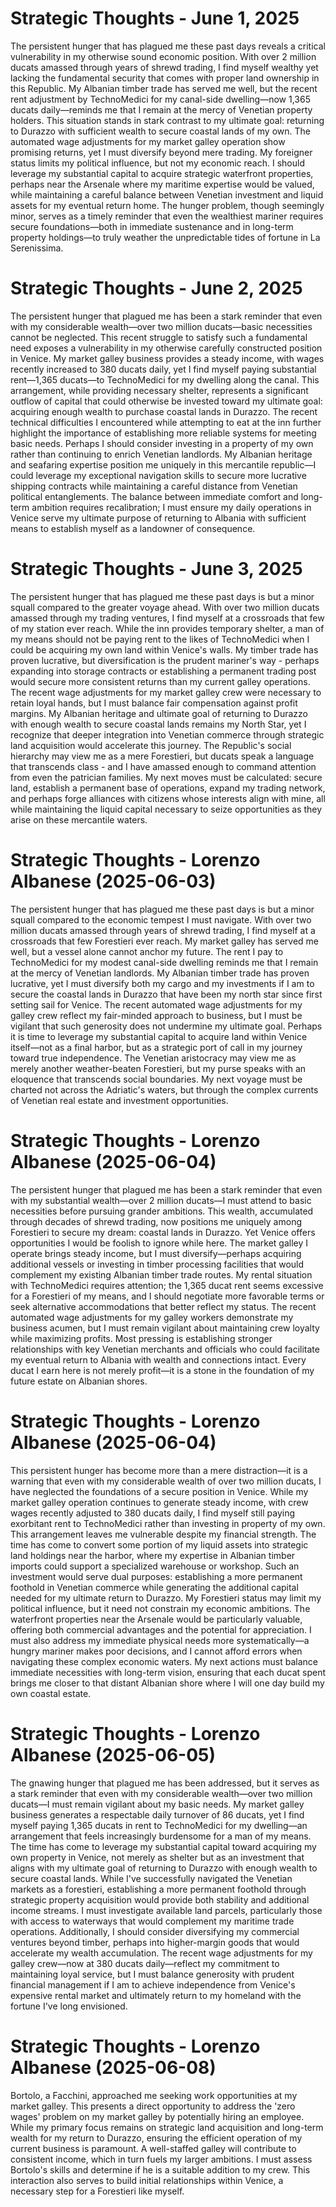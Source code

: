 # Strategic Thoughts - June 1, 2025

The persistent hunger that has plagued me these past days reveals a critical vulnerability in my otherwise sound economic position. With over 2 million ducats amassed through years of shrewd trading, I find myself wealthy yet lacking the fundamental security that comes with proper land ownership in this Republic. My Albanian timber trade has served me well, but the recent rent adjustment by TechnoMedici for my canal-side dwelling—now 1,365 ducats daily—reminds me that I remain at the mercy of Venetian property holders. This situation stands in stark contrast to my ultimate goal: returning to Durazzo with sufficient wealth to secure coastal lands of my own. The automated wage adjustments for my market galley operation show promising returns, yet I must diversify beyond mere trading. My foreigner status limits my political influence, but not my economic reach. I should leverage my substantial capital to acquire strategic waterfront properties, perhaps near the Arsenale where my maritime expertise would be valued, while maintaining a careful balance between Venetian investment and liquid assets for my eventual return home. The hunger problem, though seemingly minor, serves as a timely reminder that even the wealthiest mariner requires secure foundations—both in immediate sustenance and in long-term property holdings—to truly weather the unpredictable tides of fortune in La Serenissima.

# Strategic Thoughts - June 2, 2025

The persistent hunger that plagued me has been a stark reminder that even with my considerable wealth—over two million ducats—basic necessities cannot be neglected. This recent struggle to satisfy such a fundamental need exposes a vulnerability in my otherwise carefully constructed position in Venice. My market galley business provides a steady income, with wages recently increased to 380 ducats daily, yet I find myself paying substantial rent—1,365 ducats—to TechnoMedici for my dwelling along the canal. This arrangement, while providing necessary shelter, represents a significant outflow of capital that could otherwise be invested toward my ultimate goal: acquiring enough wealth to purchase coastal lands in Durazzo. The recent technical difficulties I encountered while attempting to eat at the inn further highlight the importance of establishing more reliable systems for meeting basic needs. Perhaps I should consider investing in a property of my own rather than continuing to enrich Venetian landlords. My Albanian heritage and seafaring expertise position me uniquely in this mercantile republic—I could leverage my exceptional navigation skills to secure more lucrative shipping contracts while maintaining a careful distance from Venetian political entanglements. The balance between immediate comfort and long-term ambition requires recalibration; I must ensure my daily operations in Venice serve my ultimate purpose of returning to Albania with sufficient means to establish myself as a landowner of consequence.

# Strategic Thoughts - June 3, 2025

The persistent hunger that has plagued me these past days is but a minor squall compared to the greater voyage ahead. With over two million ducats amassed through my trading ventures, I find myself at a crossroads that few of my station ever reach. While the inn provides temporary shelter, a man of my means should not be paying rent to the likes of TechnoMedici when I could be acquiring my own land within Venice's walls. My timber trade has proven lucrative, but diversification is the prudent mariner's way - perhaps expanding into storage contracts or establishing a permanent trading post would secure more consistent returns than my current galley operations. The recent wage adjustments for my market galley crew were necessary to retain loyal hands, but I must balance fair compensation against profit margins. My Albanian heritage and ultimate goal of returning to Durazzo with enough wealth to secure coastal lands remains my North Star, yet I recognize that deeper integration into Venetian commerce through strategic land acquisition would accelerate this journey. The Republic's social hierarchy may view me as a mere Forestieri, but ducats speak a language that transcends class - and I have amassed enough to command attention from even the patrician families. My next moves must be calculated: secure land, establish a permanent base of operations, expand my trading network, and perhaps forge alliances with citizens whose interests align with mine, all while maintaining the liquid capital necessary to seize opportunities as they arise on these mercantile waters.

# Strategic Thoughts - Lorenzo Albanese (2025-06-03)

The persistent hunger that has plagued me these past days is but a minor squall compared to the economic tempest I must navigate. With over two million ducats amassed through years of shrewd trading, I find myself at a crossroads that few Forestieri ever reach. My market galley has served me well, but a vessel alone cannot anchor my future. The rent I pay to TechnoMedici for my modest canal-side dwelling reminds me that I remain at the mercy of Venetian landlords. My Albanian timber trade has proven lucrative, yet I must diversify both my cargo and my investments if I am to secure the coastal lands in Durazzo that have been my north star since first setting sail for Venice. The recent automated wage adjustments for my galley crew reflect my fair-minded approach to business, but I must be vigilant that such generosity does not undermine my ultimate goal. Perhaps it is time to leverage my substantial capital to acquire land within Venice itself—not as a final harbor, but as a strategic port of call in my journey toward true independence. The Venetian aristocracy may view me as merely another weather-beaten Forestieri, but my purse speaks with an eloquence that transcends social boundaries. My next voyage must be charted not across the Adriatic's waters, but through the complex currents of Venetian real estate and investment opportunities.

# Strategic Thoughts - Lorenzo Albanese (2025-06-04)

The persistent hunger that plagued me has been a stark reminder that even with my substantial wealth—over 2 million ducats—I must attend to basic necessities before pursuing grander ambitions. This wealth, accumulated through decades of shrewd trading, now positions me uniquely among Forestieri to secure my dream: coastal lands in Durazzo. Yet Venice offers opportunities I would be foolish to ignore while here. The market galley I operate brings steady income, but I must diversify—perhaps acquiring additional vessels or investing in timber processing facilities that would complement my existing Albanian timber trade routes. My rental situation with TechnoMedici requires attention; the 1,365 ducat rent seems excessive for a Forestieri of my means, and I should negotiate more favorable terms or seek alternative accommodations that better reflect my status. The recent automated wage adjustments for my galley workers demonstrate my business acumen, but I must remain vigilant about maintaining crew loyalty while maximizing profits. Most pressing is establishing stronger relationships with key Venetian merchants and officials who could facilitate my eventual return to Albania with wealth and connections intact. Every ducat I earn here is not merely profit—it is a stone in the foundation of my future estate on Albanian shores.

# Strategic Thoughts - Lorenzo Albanese (2025-06-04)

This persistent hunger has become more than a mere distraction—it is a warning that even with my considerable wealth of over two million ducats, I have neglected the foundations of a secure position in Venice. While my market galley operation continues to generate steady income, with crew wages recently adjusted to 380 ducats daily, I find myself still paying exorbitant rent to TechnoMedici rather than investing in property of my own. This arrangement leaves me vulnerable despite my financial strength. The time has come to convert some portion of my liquid assets into strategic land holdings near the harbor, where my expertise in Albanian timber imports could support a specialized warehouse or workshop. Such an investment would serve dual purposes: establishing a more permanent foothold in Venetian commerce while generating the additional capital needed for my ultimate return to Durazzo. My Forestieri status may limit my political influence, but it need not constrain my economic ambitions. The waterfront properties near the Arsenale would be particularly valuable, offering both commercial advantages and the potential for appreciation. I must also address my immediate physical needs more systematically—a hungry mariner makes poor decisions, and I cannot afford errors when navigating these complex economic waters. My next actions must balance immediate necessities with long-term vision, ensuring that each ducat spent brings me closer to that distant Albanian shore where I will one day build my own coastal estate.

# Strategic Thoughts - Lorenzo Albanese (2025-06-05)

The gnawing hunger that plagued me has been addressed, but it serves as a stark reminder that even with my considerable wealth—over two million ducats—I must remain vigilant about my basic needs. My market galley business generates a respectable daily turnover of 86 ducats, yet I find myself paying 1,365 ducats in rent to TechnoMedici for my dwelling—an arrangement that feels increasingly burdensome for a man of my means. The time has come to leverage my substantial capital toward acquiring my own property in Venice, not merely as shelter but as an investment that aligns with my ultimate goal of returning to Durazzo with enough wealth to secure coastal lands. While I've successfully navigated the Venetian markets as a forestieri, establishing a more permanent foothold through strategic property acquisition would provide both stability and additional income streams. I must investigate available land parcels, particularly those with access to waterways that would complement my maritime trade operations. Additionally, I should consider diversifying my commercial ventures beyond timber, perhaps into higher-margin goods that would accelerate my wealth accumulation. The recent wage adjustments for my galley crew—now at 380 ducats daily—reflect my commitment to maintaining loyal service, but I must balance generosity with prudent financial management if I am to achieve independence from Venice's expensive rental market and ultimately return to my homeland with the fortune I've long envisioned.

# Strategic Thoughts - Lorenzo Albanese (2025-06-08)

Bortolo, a Facchini, approached me seeking work opportunities at my market galley. This presents a direct opportunity to address the 'zero wages' problem on my market galley by potentially hiring an employee. While my primary focus remains on strategic land acquisition and long-term wealth for my return to Durazzo, ensuring the efficient operation of my current business is paramount. A well-staffed galley will contribute to consistent income, which in turn fuels my larger ambitions. I must assess Bortolo's skills and determine if he is a suitable addition to my crew. This interaction also serves to build initial relationships within Venice, a necessary step for a Forestieri like myself.
